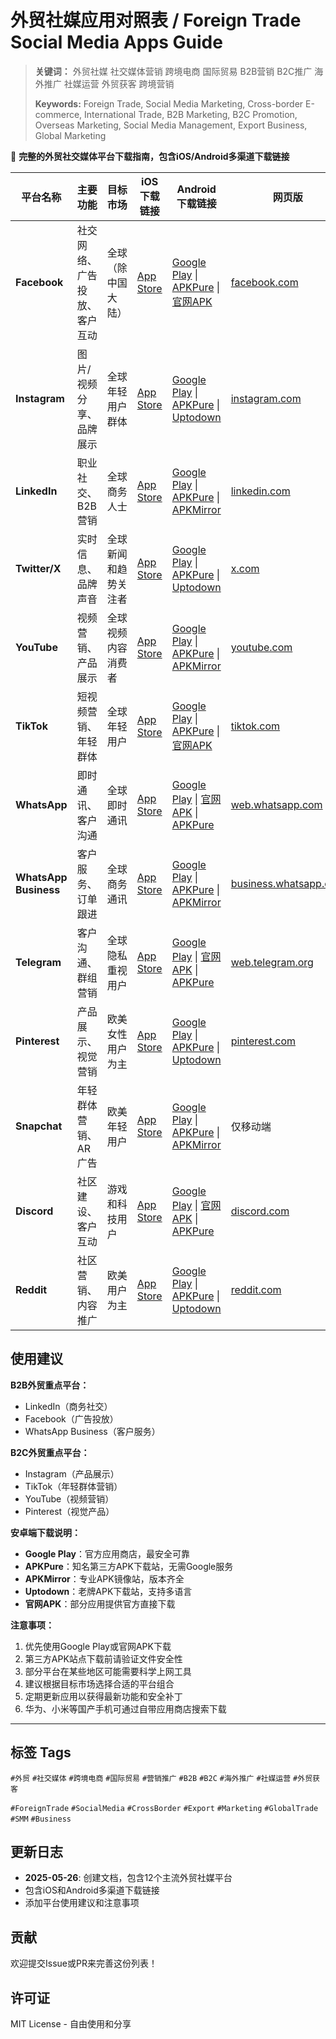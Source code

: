# 外贸社媒应用对照表 / Foreign Trade Social Media Apps Guide

> **关键词：** 外贸社媒 社交媒体营销 跨境电商 国际贸易 B2B营销 B2C推广 海外推广 社媒运营 外贸获客 跨境营销
> 
> **Keywords:** Foreign Trade, Social Media Marketing, Cross-border E-commerce, International Trade, B2B Marketing, B2C Promotion, Overseas Marketing, Social Media Management, Export Business, Global Marketing

📱 **完整的外贸社交媒体平台下载指南，包含iOS/Android多渠道下载链接**

| 平台名称 | 主要功能 | 目标市场 | iOS下载链接 | Android下载链接 | 网页版 |
|---------|---------|---------|------------|---------------|--------|
| **Facebook** | 社交网络、广告投放、客户互动 | 全球（除中国大陆） | [App Store](https://apps.apple.com/app/facebook/id284882215) | [Google Play](https://play.google.com/store/apps/details?id=com.facebook.katana) \| [APKPure](https://apkpure.com/facebook/com.facebook.katana) \| [官网APK](https://www.facebook.com/mobile) | [facebook.com](https://www.facebook.com) |
| **Instagram** | 图片/视频分享、品牌展示 | 全球年轻用户群体 | [App Store](https://apps.apple.com/app/instagram/id389801252) | [Google Play](https://play.google.com/store/apps/details?id=com.instagram.android) \| [APKPure](https://apkpure.com/instagram/com.instagram.android) \| [Uptodown](https://instagram.en.uptodown.com/android) | [instagram.com](https://www.instagram.com) |
| **LinkedIn** | 职业社交、B2B营销 | 全球商务人士 | [App Store](https://apps.apple.com/app/linkedin/id288429040) | [Google Play](https://play.google.com/store/apps/details?id=com.linkedin.android) \| [APKPure](https://apkpure.com/linkedin/com.linkedin.android) \| [APKMirror](https://www.apkmirror.com/apk/linkedin/) | [linkedin.com](https://www.linkedin.com) |
| **Twitter/X** | 实时信息、品牌声音 | 全球新闻和趋势关注者 | [App Store](https://apps.apple.com/app/x/id333903271) | [Google Play](https://play.google.com/store/apps/details?id=com.twitter.android) \| [APKPure](https://apkpure.com/x/com.twitter.android) \| [Uptodown](https://twitter.en.uptodown.com/android) | [x.com](https://www.x.com) |
| **YouTube** | 视频营销、产品展示 | 全球视频内容消费者 | [App Store](https://apps.apple.com/app/youtube/id544007664) | [Google Play](https://play.google.com/store/apps/details?id=com.google.android.youtube) \| [APKPure](https://apkpure.com/youtube/com.google.android.youtube) \| [APKMirror](https://www.apkmirror.com/apk/google-inc/youtube/) | [youtube.com](https://www.youtube.com) |
| **TikTok** | 短视频营销、年轻群体 | 全球年轻用户 | [App Store](https://apps.apple.com/app/tiktok/id835599320) | [Google Play](https://play.google.com/store/apps/details?id=com.zhiliaoapp.musically) \| [APKPure](https://apkpure.com/tiktok/com.zhiliaoapp.musically) \| [官网APK](https://www.tiktok.com/download) | [tiktok.com](https://www.tiktok.com) |
| **WhatsApp** | 即时通讯、客户沟通 | 全球即时通讯 | [App Store](https://apps.apple.com/app/whatsapp-messenger/id310633997) | [Google Play](https://play.google.com/store/apps/details?id=com.whatsapp) \| [官网APK](https://www.whatsapp.com/download) \| [APKPure](https://apkpure.com/whatsapp-messenger/com.whatsapp) | [web.whatsapp.com](https://web.whatsapp.com) |
| **WhatsApp Business** | 客户服务、订单跟进 | 全球商务通讯 | [App Store](https://apps.apple.com/app/whatsapp-business/id1386412985) | [Google Play](https://play.google.com/store/apps/details?id=com.whatsapp.w4b) \| [APKPure](https://apkpure.com/whatsapp-business/com.whatsapp.w4b) \| [APKMirror](https://www.apkmirror.com/apk/whatsapp-inc/whatsapp-business/) | [business.whatsapp.com](https://business.whatsapp.com) |
| **Telegram** | 客户沟通、群组营销 | 全球隐私重视用户 | [App Store](https://apps.apple.com/app/telegram/id686449807) | [Google Play](https://play.google.com/store/apps/details?id=org.telegram.messenger) \| [官网APK](https://telegram.org/android) \| [APKPure](https://apkpure.com/telegram/org.telegram.messenger) | [web.telegram.org](https://web.telegram.org) |
| **Pinterest** | 产品展示、视觉营销 | 欧美女性用户为主 | [App Store](https://apps.apple.com/app/pinterest/id429047995) | [Google Play](https://play.google.com/store/apps/details?id=com.pinterest) \| [APKPure](https://apkpure.com/pinterest/com.pinterest) \| [Uptodown](https://pinterest.en.uptodown.com/android) | [pinterest.com](https://www.pinterest.com) |
| **Snapchat** | 年轻群体营销、AR广告 | 欧美年轻用户 | [App Store](https://apps.apple.com/app/snapchat/id447188370) | [Google Play](https://play.google.com/store/apps/details?id=com.snapchat.android) \| [APKPure](https://apkpure.com/snapchat/com.snapchat.android) \| [APKMirror](https://www.apkmirror.com/apk/snap-inc/snapchat/) | 仅移动端 |
| **Discord** | 社区建设、客户互动 | 游戏和科技用户 | [App Store](https://apps.apple.com/app/discord/id985746746) | [Google Play](https://play.google.com/store/apps/details?id=com.discord) \| [官网APK](https://discord.com/download) \| [APKPure](https://apkpure.com/discord-talk-video-chat/com.discord) | [discord.com](https://discord.com) |
| **Reddit** | 社区营销、内容推广 | 欧美用户为主 | [App Store](https://apps.apple.com/app/reddit/id1064216828) | [Google Play](https://play.google.com/store/apps/details?id=com.reddit.frontpage) \| [APKPure](https://apkpure.com/reddit/com.reddit.frontpage) \| [Uptodown](https://reddit.en.uptodown.com/android) | [reddit.com](https://www.reddit.com) |


## 使用建议

**B2B外贸重点平台：**
- LinkedIn（商务社交）
- Facebook（广告投放）
- WhatsApp Business（客户服务）

**B2C外贸重点平台：**
- Instagram（产品展示）
- TikTok（年轻群体营销）
- YouTube（视频营销）
- Pinterest（视觉产品）

**安卓端下载说明：**
- **Google Play**：官方应用商店，最安全可靠
- **APKPure**：知名第三方APK下载站，无需Google服务
- **APKMirror**：专业APK镜像站，版本齐全
- **Uptodown**：老牌APK下载站，支持多语言
- **官网APK**：部分应用提供官方直接下载

**注意事项：**
1. 优先使用Google Play或官网APK下载
2. 第三方APK站点下载前请验证文件安全性
3. 部分平台在某些地区可能需要科学上网工具
4. 建议根据目标市场选择合适的平台组合
5. 定期更新应用以获得最新功能和安全补丁
6. 华为、小米等国产手机可通过自带应用商店搜索下载

---

## 标签 Tags

`#外贸` `#社交媒体` `#跨境电商` `#国际贸易` `#营销推广` `#B2B` `#B2C` `#海外推广` `#社媒运营` `#外贸获客`

`#ForeignTrade` `#SocialMedia` `#CrossBorder` `#Export` `#Marketing` `#GlobalTrade` `#SMM` `#Business`

## 更新日志

- **2025-05-26**: 创建文档，包含12个主流外贸社媒平台
- 包含iOS和Android多渠道下载链接
- 添加平台使用建议和注意事项

## 贡献

欢迎提交Issue或PR来完善这份列表！

## 许可证

MIT License - 自由使用和分享
